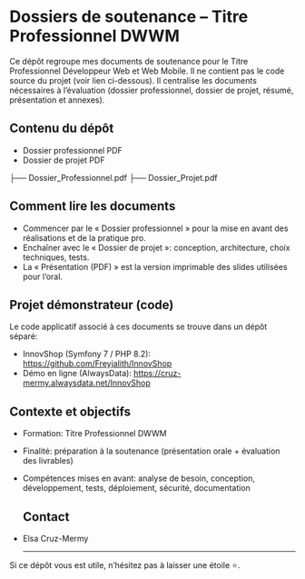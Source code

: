 # Dossiers de soutenance – Titre Professionnel DWWM

Ce dépôt regroupe mes documents de soutenance pour le Titre Professionnel Développeur Web et Web Mobile.
Il ne contient pas le code source du projet (voir lien ci-dessous). Il centralise les documents nécessaires à l’évaluation (dossier professionnel, dossier de projet, résumé, présentation et annexes).

## Contenu du dépôt

- Dossier professionnel PDF
- Dossier de projet PDF

├── Dossier_Professionnel.pdf
├── Dossier_Projet.pdf

## Comment lire les documents
- Commencer par le « Dossier professionnel » pour la mise en avant des réalisations et de la pratique pro.
- Enchaîner avec le « Dossier de projet »: conception, architecture, choix techniques, tests.
- La « Présentation (PDF) » est la version imprimable des slides utilisées pour l’oral.

## Projet démonstrateur (code)

Le code applicatif associé à ces documents se trouve dans un dépôt séparé:

- InnovShop (Symfony 7 / PHP 8.2): https://github.com/Freyjalith/InnovShop
- Démo en ligne (AlwaysData): https://cruz-mermy.alwaysdata.net/InnovShop

## Contexte et objectifs

- Formation: Titre Professionnel DWWM
- Finalité: préparation à la soutenance (présentation orale + évaluation des livrables)
- Compétences mises en avant: analyse de besoin, conception, développement, tests, déploiement, sécurité, documentation

  ## Contact

- Elsa Cruz-Mermy

  ---

Si ce dépôt vous est utile, n’hésitez pas à laisser une étoile ⭐.
